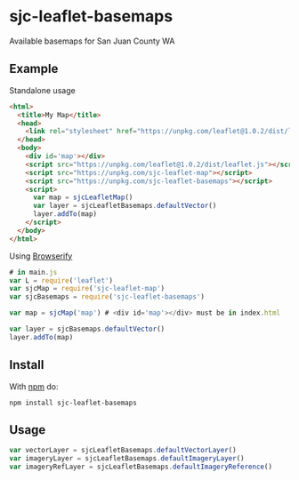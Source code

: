 # sjc-leaflet-basemaps

Available basemaps for San Juan County WA

## Example

Standalone usage
``` html
<html>
  <title>My Map</title>
  <head>
    <link rel="stylesheet" href="https://unpkg.com/leaflet@1.0.2/dist/leaflet.css" />
  </head>
  <body>
    <div id='map'></div>
    <script src="https://unpkg.com/leaflet@1.0.2/dist/leaflet.js"></script>
    <script src="https://unpkg.com/sjc-leaflet-map"></script>
    <script src="https://unpkg.com/sjc-leaflet-basemaps"></script>
    <script>
      var map = sjcLeafletMap()
      var layer = sjcLeafletBasemaps.defaultVector()
      layer.addTo(map)
    </script>
  </body>
</html>
```

Using [Browserify](http://browserify.org)
``` javascript
# in main.js
var L = require('leaflet')
var sjcMap = require('sjc-leaflet-map')
var sjcBasemaps = require('sjc-leaflet-basemaps')

var map = sjcMap('map') # <div id='map'></div> must be in index.html

var layer = sjcBasemaps.defaultVector()
layer.addTo(map)
```

## Install
With [npm](https://npmjs.org) do:
``` shell
npm install sjc-leaflet-basemaps
```

## Usage
``` javascript
var vectorLayer = sjcLeafletBasemaps.defaultVectorLayer()
var imageryLayer = sjcLeafletBasemaps.defaultImageryLayer()
var imageryRefLayer = sjcLeafletBasemaps.defaultImageryReference()

```
